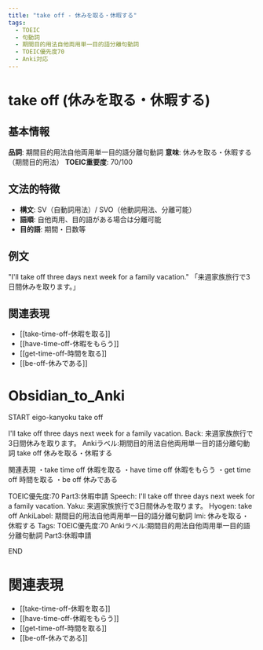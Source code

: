 ```yaml
---
title: "take off - 休みを取る・休暇する"
tags:
  - TOEIC
  - 句動詞
  - 期間目的用法自他両用単一目的語分離句動詞
  - TOEIC優先度70
  - Anki対応
---
```


# take off (休みを取る・休暇する)

## 基本情報
**品詞**: 期間目的用法自他両用単一目的語分離句動詞
**意味**: 休みを取る・休暇する（期間目的用法）
**TOEIC重要度**: 70/100

## 文法的特徴
- **構文**: SV（自動詞用法）/ SVO（他動詞用法、分離可能）
- **語順**: 自他両用、目的語がある場合は分離可能
- **目的語**: 期間・日数等

## 例文
"I'll take off three days next week for a family vacation."
「来週家族旅行で3日間休みを取ります。」

## 関連表現
- [[take-time-off-休暇を取る]]
- [[have-time-off-休暇をもらう]]
- [[get-time-off-時間を取る]]
- [[be-off-休みである]]

# Obsidian_to_Anki
START
eigo-kanyoku
take off

I'll take off three days next week for a family vacation.
Back: 
来週家族旅行で3日間休みを取ります。
Ankiラベル:期間目的用法自他両用単一目的語分離句動詞
take off
休みを取る・休暇する

関連表現
・take time off 休暇を取る
・have time off 休暇をもらう
・get time off 時間を取る
・be off 休みである

TOEIC優先度:70
Part3:休暇申請
Speech: I'll take off three days next week for a family vacation.
Yaku: 来週家族旅行で3日間休みを取ります。
Hyogen: take off
AnkiLabel: 期間目的用法自他両用単一目的語分離句動詞
Imi: 休みを取る・休暇する
Tags: TOEIC優先度:70 Ankiラベル:期間目的用法自他両用単一目的語分離句動詞 Part3:休暇申請
<!--ID: 1753030707935-->
END

# 関連表現
- [[take-time-off-休暇を取る]]
- [[have-time-off-休暇をもらう]]
- [[get-time-off-時間を取る]]
- [[be-off-休みである]] 